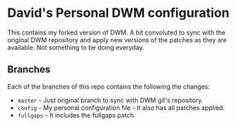 # David's Personal DWM configuration

This contains my forked version of DWM. A bit convoluted to sync with the original DWM repository and apply new versions of the patches as they are available. Not something to be doing everyday.

## Branches

Each of the branches of this repo contains the following the changes:

* `master` - Just original branch to sync with DWM git's repository.
* `config` - My personal configuration file - It also has all patches applied.
* `fullgaps` - It includes the fullgaps patch.

